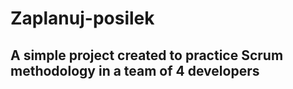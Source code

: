 # Zaplanuj-posilek

## A simple project created to practice Scrum methodology in a team of 4 developers
